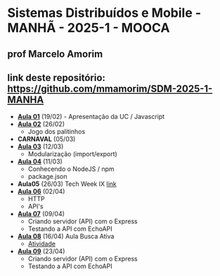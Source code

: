 # Sistemas Distribuídos e Mobile - MANHÃ - 2025-1 - MOOCA

## prof Marcelo Amorim
## link deste repositório: https://github.com/mmamorim/SDM-2025-1-MANHA

* **[Aula 01](./Aula01_19FEV/)** (19/02) - Apresentação da UC / Javascript
* **[Aula 02](./Aula02_26FEV/)** (26/02) 
  - Jogo dos palitinhos 
* **CARNAVAL** (05/03) 
* **[Aula 03](./Aula03_12Mar/)** (12/03) 
  - Modularização (import/export) 
* **[Aula 04](./Aula04_19Mar/)** (11/03) 
  - Conhecendo o NodeJS / npm 
  - package.json 
* **Aula05** (26/03) Tech Week IX [link](https://animatechweek.com.br/)
* **[Aula 06](./Aula06_02Abr//)** (02/04) 
  - HTTP
  - API's
* **[Aula 07](./Aula07_09Abr//)** (09/04) 
  - Criando servidor (API) com o Express
  - Testando a API com EchoAPI
* **[Aula 08](./Aula08_16Abr/)** (16/04)  Aula Busca Ativa
  - [Atividade](./Aula08_16Abr)
* **[Aula 09](./Aula09_23Abr//)** (23/04) 
  - Criando servidor (API) com o Express
  - Testando a API com EchoAPI
